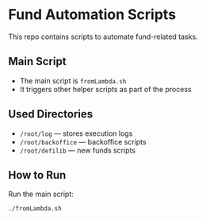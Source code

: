 # Fund Automation Scripts

This repo contains scripts to automate fund-related tasks.

## Main Script

- The main script is `fromLambda.sh`
- It triggers other helper scripts as part of the process

## Used Directories

- `/root/log` — stores execution logs  
- `/root/backoffice` — backoffice scripts  
- `/root/defilib` — new funds scripts  

## How to Run

Run the main script:

```bash
./fromLambda.sh
